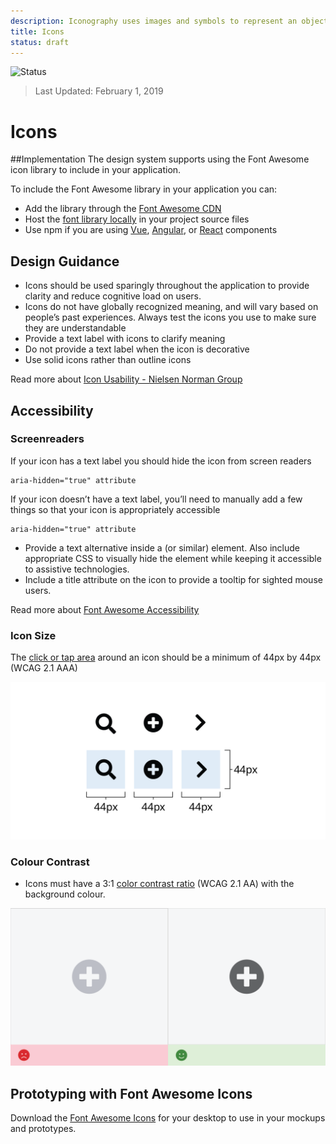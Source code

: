 ```yaml
---
description: Iconography uses images and symbols to represent an object visually. They communicate a message and should be distinct and informative.
title: Icons
status: draft
---
```


![Status](https://img.shields.io/badge/Component-Draft-orange.svg)
> Last Updated: February 1, 2019

# Icons

##Implementation
The design system supports using the Font Awesome icon library to include in your application.

To include the Font Awesome library in your application you can:
*	Add the library through the [Font Awesome CDN](https://fontawesome.com/start)
*	Host the [font library locally](https://fontawesome.com/how-to-use/on-the-web/setup/hosting-font-awesome-yourself) in your project source files
*	Use npm if you are using [Vue](https://fontawesome.com/how-to-use/on-the-web/using-with/vuejs), [Angular](https://fontawesome.com/how-to-use/on-the-web/using-with/angular), or [React](https://fontawesome.com/how-to-use/on-the-web/using-with/angular) components

## Design Guidance
*	Icons should be used sparingly throughout the application to provide clarity and reduce cognitive load on users.
*	Icons do not have globally recognized meaning, and will vary based on people’s past experiences. Always test the icons you use to make sure they are understandable
*	Provide a text label with icons to clarify meaning
*	Do not provide a text label when the icon is decorative
*	Use solid icons rather than outline icons

Read more about [Icon Usability - Nielsen Norman Group](https://www.nngroup.com/articles/icon-usability/)

## Accessibility

### Screenreaders
If your icon has a text label you should hide the icon from screen readers
````
aria-hidden="true" attribute
````
If your icon doesn’t have a text label, you’ll need to manually add a few things so that your icon is appropriately accessible
````
aria-hidden="true" attribute
````
*	Provide a text alternative inside a <span> (or similar) element. Also include appropriate CSS to visually hide the element while keeping it accessible to assistive technologies.
*	Include a title attribute on the icon to provide a tooltip for sighted mouse users.

Read more about [Font Awesome Accessibility](https://fontawesome.com/how-to-use/on-the-web/other-topics/accessibility)

### Icon Size
The [click or tap area](https://www.w3.org/WAI/WCAG21/quickref/#target-size) around an icon should be a minimum of 44px by 44px (WCAG 2.1 AAA)

![Three icons that visually show a target area of 44px surrounding the icon](target-area.png)

### Colour Contrast
* Icons must have a 3:1 [color contrast ratio](https://www.w3.org/WAI/WCAG21/quickref/#non-text-contrast) (WCAG 2.1 AA) with the background colour.

![Two versions of the same icon with different contrast ratios](icon-contrast.png)

## Prototyping with Font Awesome Icons
Download the [Font Awesome Icons](https://fontawesome.com/how-to-use/on-the-desktop/setup/getting-started) for your desktop to use in your mockups and prototypes.
